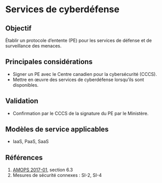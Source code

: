 # Services de cyberdéfense

## Objectif

Établir un protocole d’entente (PE) pour les services de défense et de surveillance des menaces.

## Principales considérations

* Signer un PE avec le Centre canadien pour la cybersécurité (CCCS).
* Mettre en œuvre des services de cyberdéfense lorsqu’ils sont disponibles.

## Validation

* Confirmation par le CCCS de la signature du PE par le Ministère.

## Modèles de service applicables

* IaaS, PaaS, SaaS

## Références

1. [AMOPS 2017-01](https://www.canada.ca/fr/gouvernement/systeme/gouvernement-numerique/innovations-gouvernementales-numeriques/services-informatique-nuage/orientation-utilisation-securisee-services-commerciaux-informatique-nuage-amops.html), section 6.3
2. Mesures de sécurité connexes : SI-2, SI-4
